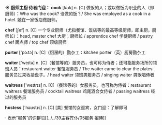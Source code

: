 ☀ <span class="category">**厨师主厨 侍者门迎：**</span>
<span class="vocabulary">**cook**</span> [kʊk] 
<span class="definition">n. [C] 做饭的人；或以做饭为职业的人（即厨师）：</span>Who was the cook? 谁做的饭？/ She was employed as a cook in a hotel. 她在一家饭店做厨师。

<span class="vocabulary">**chef**</span> [ʃef] 
<span class="definition">n. [C] 一个专业厨师（尤指餐馆、饭店等的最高等级厨师，即主厨，厨师长）：</span>head, master chef 大厨；厨师长 / apprentice chef 学徒厨师 / pastry chef 面点师 / top chef 顶级厨师

<span class="vocabulary">**porter**</span> ['pɔ:tə] 
<span class="definition">n. [C]（厨房的）勤杂工：</span>kitchen porter（英）厨房勤杂工

<span class="vocabulary">**waiter**</span> ['weɪtə] 
<span class="definition">n. [C]（餐馆等的）服务员，也可称为侍者；还可指服务场所的领班人员：</span>restaurant waiter 餐馆服务员 / The waiter came to clear the plates. 服务员过来收拾盘子。/ head waiter 领班男服务员 / singing waiter 男歌唱侍者

<span class="vocabulary">**waitress**</span> ['weɪtrɪs] 
<span class="definition">n. [C]（餐馆等的）女服务员，也可称为侍者：</span>restaurant waitress 餐馆服务员 / cocktail waitress 鸡尾酒会女侍者 / passing waitress 经过的服务员

<span class="vocabulary">**hostess**</span> ['həʊstɪs] 
<span class="definition">n. [C] [美] 餐馆的女迎宾，女门迎：</span>了解即可

· 表示“服务”的词群见[[../../39主客宾仆/05服务 招待]]
